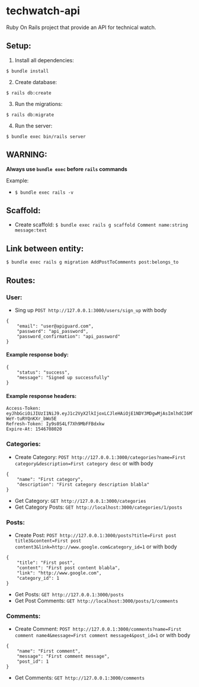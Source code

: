 # techwatch-api 

Ruby On Rails project that provide an API for technical watch.

## Setup:
1. Install all dependencies:
```
$ bundle install
```

2. Create database:
```
$ rails db:create
```

3. Run the migrations:
```
$ rails db:migrate
```

4. Run the server:

```
$ bundle exec bin/rails server 
```


## WARNING:

**Always use `bundle exec` before `rails` commands**

Example:
- `$ bundle exec rails -v`

## Scaffold:

- Create scaffold: `$ bundle exec rails g scaffold Comment name:string message:text`

## Link between entity:

`$ bundle exec rails g migration AddPostToComments post:belongs_to`

## Routes:

### User:
- Sing up `POST http://127.0.0.1:3000/users/sign_up` with body
```
{
    "email": "user@apiguard.com",
    "password": "api_password",
    "password_confirmation": "api_password"
}
```

#### Example response body:
```
{
    "status": "success",
    "message": "Signed up successfully"
}
```
#### Example response headers:
```
Access-Token: eyJhbGciOiJIUzI1NiJ9.eyJ1c2VyX2lkIjoxLCJleHAiOjE1NDY3MDgwMjAsImlhdCI6MTU0NjcwNjIyMH0.F_JM7fUcKEAq9ZxXMxNb3Os-WeY-tuRYQnKXr_bWo5E
Refresh-Token: Iy9s0S4Lf7Xh9MbFFBdxkw
Expire-At: 1546708020
```

### Categories:
- Create Category: `POST http://127.0.0.1:3000/categories?name=First category&description=First category desc` or with body 
```
{
	"name": "First category",
	"description": "First category description blabla"
}
```
- Get Category: `GET http://127.0.0.1:3000/categories`
- Get Category Posts: `GET http://localhost:3000/categories/1/posts`


### Posts:
- Create Post: `POST http://127.0.0.1:3000/posts?title=First post title3&content=First post content3&link=http://www.google.com&category_id=1` or with body
```
{
	"title": "First post",
	"content": "First post content blabla",
	"link": "http://www.google.com",
	"category_id": 1
}
```
- Get Posts: `GET http://127.0.0.1:3000/posts`
- Get Post Comments: `GET http://localhost:3000/posts/1/comments`

### Comments:
- Create Comment: `POST http://127.0.0.1:3000/comments?name=First comment name4&message=First comment message4&post_id=1` or with body
```
{
	"name": "First comment",
	"message": "First comment message",
	"post_id": 1
}
```
- Get Comments: `GET http://127.0.0.1:3000/comments`